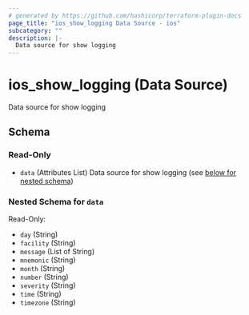 ```yaml
---
# generated by https://github.com/hashicorp/terraform-plugin-docs
page_title: "ios_show_logging Data Source - ios"
subcategory: ""
description: |-
  Data source for show logging
---
```


# ios_show_logging (Data Source)

Data source for show logging



<!-- schema generated by tfplugindocs -->
## Schema

### Read-Only

- `data` (Attributes List) Data source for show logging (see [below for nested schema](#nestedatt--data))

<a id="nestedatt--data"></a>
### Nested Schema for `data`

Read-Only:

- `day` (String)
- `facility` (String)
- `message` (List of String)
- `mnemonic` (String)
- `month` (String)
- `number` (String)
- `severity` (String)
- `time` (String)
- `timezone` (String)
